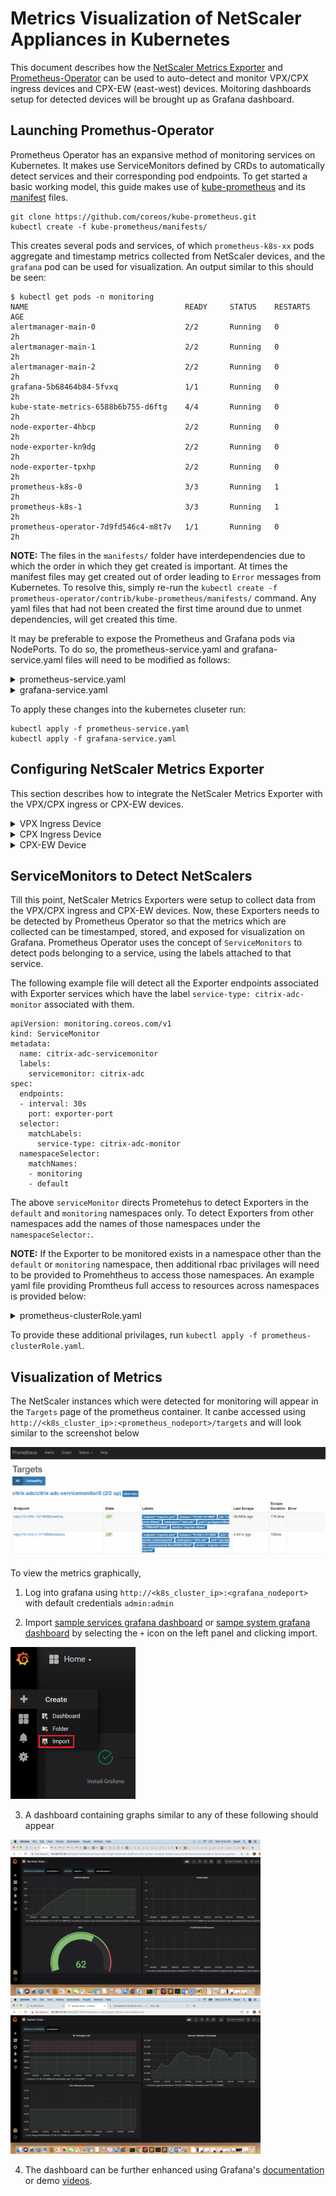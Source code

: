 Metrics Visualization of NetScaler Appliances in Kubernetes
===

This document describes how the [NetScaler Metrics Exporter](https://github.com/citrix/netscaler-metrics-exporter) and [Prometheus-Operator](https://github.com/coreos/prometheus-operator) can be used to auto-detect and monitor VPX/CPX ingress devices and CPX-EW (east-west) devices. Moitoring dashboards setup for detected devices will be brought up as Grafana dashboard.


Launching Promethus-Operator
---
Prometheus Operator has an expansive method of monitoring services on Kubernetes. It makes use ServiceMonitors defined by CRDs to automatically detect services and their corresponding pod endpoints. To get started a basic working model, this guide makes use of [kube-prometheus](https://github.com/coreos/prometheus-operator/tree/master/contrib/kube-prometheus) and its [manifest](https://github.com/coreos/prometheus-operator/tree/master/contrib/kube-prometheus/manifests) files.
```
git clone https://github.com/coreos/kube-prometheus.git
kubectl create -f kube-prometheus/manifests/
```
This creates several pods and services, of which ```prometheus-k8s-xx``` pods aggregate and timestamp metrics collected from NetScaler devices, and the ```grafana``` pod can be used for visualization. An output similar to this should be seen:
```
$ kubectl get pods -n monitoring
NAME                                   READY     STATUS    RESTARTS   AGE
alertmanager-main-0                    2/2       Running   0          2h
alertmanager-main-1                    2/2       Running   0          2h
alertmanager-main-2                    2/2       Running   0          2h
grafana-5b68464b84-5fvxq               1/1       Running   0          2h
kube-state-metrics-6588b6b755-d6ftg    4/4       Running   0          2h
node-exporter-4hbcp                    2/2       Running   0          2h
node-exporter-kn9dg                    2/2       Running   0          2h
node-exporter-tpxhp                    2/2       Running   0          2h
prometheus-k8s-0                       3/3       Running   1          2h
prometheus-k8s-1                       3/3       Running   1          2h
prometheus-operator-7d9fd546c4-m8t7v   1/1       Running   0          2h
```

**NOTE:** The files in the ```manifests/``` folder have interdependencies due to which the order in which they get created is important. At times the manifest files may get created out of order leading to ```Error``` messages from Kubernetes. To resolve this, simply re-run the ```kubectl create -f prometheus-operator/contrib/kube-prometheus/manifests/``` command. Any yaml files that had not been created the first time around due to unmet dependencies, will get created this time.

It may be preferable to expose the Prometheus and Grafana pods via NodePorts. To do so, the prometheus-service.yaml and grafana-service.yaml files will need to be modified as follows:


<details>
<summary>prometheus-service.yaml</summary>
<br>

```
apiVersion: v1
kind: Service
metadata:
  labels:
    prometheus: k8s
  name: prometheus-k8s
  namespace: monitoring
spec:
  type: NodePort
  ports:
  - name: web
    port: 9090
    targetPort: web
  selector:
    app: prometheus
    prometheus: k8s
```

</details>


<details>
<summary>grafana-service.yaml</summary>
<br>

```
apiVersion: v1
kind: Service
metadata:
  name: grafana
  namespace: monitoring
spec:
  type: NodePort
  ports:
  - name: http
    port: 3000
    targetPort: http
  selector:
    app: grafana
```

</details>


To apply these changes into the kubernetes cluseter run:
```
kubectl apply -f prometheus-service.yaml
kubectl apply -f grafana-service.yaml
```

Configuring NetScaler Metrics Exporter
---
This section describes how to integrate the NetScaler Metrics Exporter with the VPX/CPX ingress or CPX-EW devices. 

<details>
<summary>VPX Ingress Device</summary>
<br>

To monitor an ingress VPX device, the netscaler-metrics-exporter will be run as a pod within the kubernetes cluster. The IP of the VPX ingress device will be provided as an argument to the exporter. An example yaml file to deploy such an exporter is given below:

```
apiVersion: v1
kind: Pod
metadata:
  name: exporter-vpx-ingress
  labels:
    app: exporter-vpx-ingress
spec:
  containers:
    - name: exporter
      image: "quay.io/citrix/netscaler-metrics-exporter:1.0.7"
            imagePullPolicy: Always
      args:
        - "--target-nsip=<IP_and_port_of_VPX>"
        - "--port=8888"
---
kind: Service
apiVersion: v1
metadata:
  name: exporter-vpx-ingress
  labels:
    service-type: citrix-adc-monitor
spec:
  selector:
    name: exporter-vpx-ingress
  ports:
    - name: exporter-port
      port: 8888
      targetPort: 8888
```
The IP and port of the VPX device needs to be filled in as the ```--target-nsip``` (Eg. ```--target-nsip=10.0.0.20```). 
</details>

<details>
<summary>CPX Ingress Device</summary>
<br>
  
To monitor a CPX ingress device, the exporter is added as a side-car. An example yaml file of a CPX ingress device with an exporter as a side car is given below;
```
---
apiVersion: extensions/v1beta1
kind: Deployment
metadata:
  name: cpx-ingress
  labels:
    app: cpx-ingress
spec:
  replicas: 1
  selector:
    matchLabels:
      app: cpx-ingress
  template:
    metadata:
      labels:
        app: cpx-ingress
      annotations:
        NETSCALER_AS_APP: "True"
    spec:
      serviceAccountName: cpx
      containers:
        # Adding exporter as a side-car
        - name: exporter
          image: "quay.io/citrix/netscaler-metrics-exporter:1.0.7"
          imagePullPolicy: Always
          args:
            - "--target-nsip=127.0.0.1"
            - "--port=8888"
        - name: cpx-ingress
          image: "quay.io/citrix/citrix-k8s-cpx-ingress:13.0-36.29"
          imagePullPolicy: Always
          securityContext:
            privileged: true
          env:
            - name: "EULA"
              value: "YES"
            - name: "NS_PROTOCOL"
              value: "HTTP"
            #Define the NITRO port here
            - name: "NS_PORT"
              value: "9080"
          ports:
            - name: http
              containerPort: 80
            - name: https
              containerPort: 443
            - name: nitro-http
              containerPort: 9080
---
kind: Service
apiVersion: v1
metadata:
  name: exporter-cpx-ingress
  labels:
    service-type: citrix-adc-monitor
spec:
  selector:
    app: cpx-ingress
  ports:
    - name: exporter-port
      port: 8888
      targetPort: 8888
```
Here, the exporter uses the ```127.0.0.1``` local IP to fetch metrics from the CPX.

</details>


<details>
<summary>CPX-EW Device</summary>
<br>

To monitor a CPX-EW (east-west) device, the exporter is added as a side-car. An example yaml file of a CPX-EW device with an exporter as a side car is given below;
```
apiVersion: extensions/v1beta1
kind: DaemonSet
metadata:
  name: cpx-ew
spec:
  template:
    metadata:
      name: cpx-ew
      labels:
        app: cpx-ew
      annotations:
        NETSCALER_AS_APP: "True"
    spec:
      serviceAccountName: cpx
      hostNetwork: true
      containers:
        - name: cpx
          image: "quay.io/citrix/citrix-k8s-cpx-ingress:13.0-36.29"
          securityContext: 
             privileged: true
          env:
          - name: "EULA"
            value: "yes"
          - name: "NS_NETMODE"
            value: "HOST"
          #- name: "kubernetes_url"
          #  value: "https://10..xx.xx:6443"
        # Add exporter as a sidecar
        - name: exporter
          image: "quay.io/citrix/netscaler-metrics-exporter:1.0.7"
          args:
            - "--target-nsip=192.168.0.2:80"
            - "--port=8888"
          imagePullPolicy: Always
---
kind: Service
apiVersion: v1
metadata:
  name: exporter-cpx-ew
  labels:
    service-type: citrix-adc-monitor
spec:
  selector:
    app: cpx-ew
  ports:
    - name: exporter-port
      port: 8888
      targetPort: 8888
```
Here, the exporter uses the ```192.168.0.2``` local IP to fetch metrics from the CPX.

</details>



ServiceMonitors to Detect NetScalers
---
Till this point, NetScaler Metrics Exporters were setup to collect data from the VPX/CPX ingress and CPX-EW devices. Now, these Exporters needs to be detected by Prometheus Operator so that the metrics which are collected can be timestamped, stored, and exposed for visualization on Grafana. Prometheus Operator uses the concept of ```ServiceMonitors``` to detect pods belonging to a service, using the labels attached to that service. 

The following example file will detect all the Exporter endpoints associated with Exporter services which have the label ```service-type: citrix-adc-monitor``` associated with them.

```
apiVersion: monitoring.coreos.com/v1
kind: ServiceMonitor
metadata:
  name: citrix-adc-servicemonitor
  labels:
    servicemonitor: citrix-adc
spec:
  endpoints:
  - interval: 30s
    port: exporter-port
  selector:
    matchLabels:
      service-type: citrix-adc-monitor
  namespaceSelector:
    matchNames:
    - monitoring
    - default
```

The above ```serviceMonitor``` directs Prometehus to detect Exporters in the ```default``` and ```monitoring``` namespaces only. To detect Exporters from other namespaces add the names of those namespaces under the ```namespaceSelector:```.

**NOTE:** If the Exporter to be monitored exists in a namespace other than the ```default``` or ```monitoring``` namespace, then additional rbac privilages will need to be provided to Promehtheus to access those namespaces. An example yaml file providing Promtheus full access to resources across namespaces is provided below:

<details>
<summary>prometheus-clusterRole.yaml</summary>
<br>

```
apiVersion: rbac.authorization.k8s.io/v1
kind: ClusterRole
metadata:
  name: prometheus-k8s
rules:
- apiGroups:
  - ""
  resources:
  - nodes/metrics
  - namespaces
  - services
  - endpoints
  - pods
  verbs: ["*"]
- nonResourceURLs:
  - /metrics
  verbs:  ["*"]
```

</details>


To provide these additional privilages, run ```kubectl apply -f prometheus-clusterRole.yaml```.

Visualization of Metrics
---
The NetScaler instances which were detected for monitoring will appear in the ```Targets``` page of the prometheus container. It canbe accessed using ```http://<k8s_cluster_ip>:<prometheus_nodeport>/targets``` and will look similar to the screenshot below


![image](./images/prometheus-targets.png)

To view the metrics graphically,
1. Log into grafana using ```http://<k8s_cluster_ip>:<grafana_nodeport>``` with default credentials ```admin:admin```

2. Import [sample services grafana dashboard](https://github.com/citrix/netscaler-metrics-exporter/blob/master/sample_service_stats.json) or [sampe system grafana dashboard](https://github.com/citrix/netscaler-metrics-exporter/blob/master/sample_system_stats.json) by selecting the ```+``` icon on the left panel and clicking import.

<img src="./images/grafana-import-json.png" width="200">

3. A dashboard containing graphs similar to any of these following should appear

<img src="images/service-stats-dashboard.png" width="400"> <img src="images/system-stats-dashboard.png" width="400">

4. The dashboard can be further enhanced using Grafana's [documentation](http://docs.grafana.org/) or demo [videos](https://www.youtube.com/watch?v=mgcJPREl3CU).

